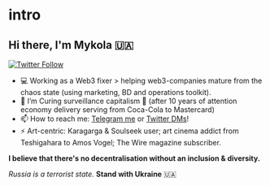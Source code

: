 # intro

## Hi there, I'm Mykola 🇺🇦 
[![Twitter Follow](https://img.shields.io/twitter/follow/nicksvyaznoy?style=social)](https://twitter.com/intent/follow?screen_name=nicksvyaznoy)

<!--
**MSiusko/intro** is a ✨ _special_ ✨ repository because its `README.md` (this file) appears on your GitHub profile.

Here are some ideas to get you started:
-->

- 💻 Working as a Web3 fixer > helping web3-companies mature from the chaos state (using marketing, BD and operations toolkit). 
- 🌱 I’m Curing surveillance capitalism 💨 (after 10 years of attention economy delivery serving from Coca-Cola to Mastercard)
- 📫 How to reach me: [Telegram me](https://t.me/svyaznoy911) or [Twitter DMs](https://twitter.com/nicksvyaznoy)!
- ⚡ Art-centric: Karagarga & Soulseek user; art cinema addict from Teshigahara to Amos Vogel; The Wire magazine subscriber.

**I believe that there's no decentralisation without an inclusion & diversity.**

_Russia is a terrorist state._
**Stand with Ukraine** 🇺🇦
